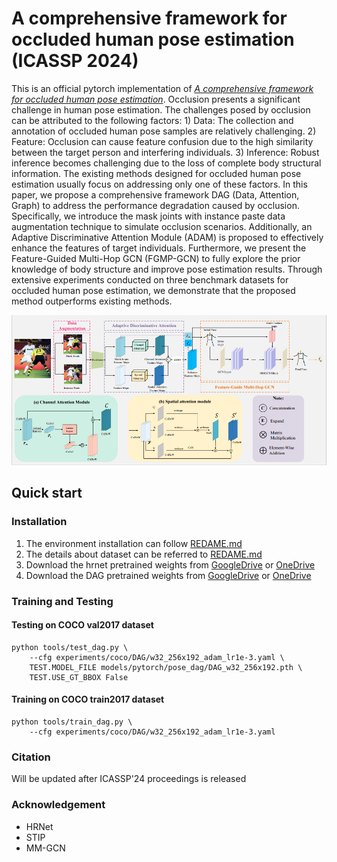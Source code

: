 # A comprehensive framework for occluded human pose estimation (ICASSP 2024)
This is an official pytorch implementation of [*A comprehensive framework for occluded human pose estimation*](https://arxiv.org/pdf/2401.00155.pdf). 
Occlusion presents a significant challenge in human pose estimation. The challenges posed by occlusion can be attributed to the following factors: 1) Data: The collection and annotation of occluded human pose samples are relatively challenging. 2) Feature: Occlusion can cause feature confusion due to the high similarity between the target person and interfering individuals. 3) Inference: Robust inference becomes challenging due to the loss of complete body structural information. The existing methods designed for occluded human pose estimation usually focus on addressing only one of these factors. In this paper, we propose a comprehensive framework DAG (Data, Attention, Graph) to address the performance degradation caused by occlusion. Specifically, we introduce the mask joints with instance paste data augmentation technique to simulate occlusion scenarios. Additionally, an Adaptive Discriminative Attention Module (ADAM) is proposed to effectively enhance the features of target individuals. Furthermore, we present the Feature-Guided Multi-Hop GCN (FGMP-GCN) to fully explore the prior knowledge of body structure and improve pose estimation results. Through extensive experiments conducted on three benchmark datasets for occluded human pose estimation, we demonstrate that the proposed method outperforms existing methods. </br>

![Illustrating the architecture of the proposed DAG](pipeline.png)

## Quick start
### Installation

1. The environment installation can follow [REDAME.md](https://github.com/leoxiaobin/deep-high-resolution-net.pytorch/blob/master/README.md) 
2. The details about dataset can be referred to [REDAME.md](https://github.com/leoxiaobin/deep-high-resolution-net.pytorch/blob/master/README.md) 
3. Download the hrnet pretrained weights from [GoogleDrive](https://drive.google.com/drive/folders/1hOTihvbyIxsm5ygDpbUuJ7O_tzv4oXjC?usp=sharing) or  [OneDrive](https://1drv.ms/f/s!AhIXJn_J-blW231MH2krnmLq5kkQ)
4. Download the DAG  pretrained weights from  [GoogleDrive](https://drive.google.com/drive/folders/1wvWwM5vnFhZbB7YWwidfhSFJh1PLHfum?usp=drive_link) or [OneDrive](https://1drv.ms/f/s!AguyI3aFOsEAiR35Czx_ICSWGQ39?e=KKPu42)

### Training and Testing

#### Testing on COCO val2017 dataset 


```
python tools/test_dag.py \
    --cfg experiments/coco/DAG/w32_256x192_adam_lr1e-3.yaml \
    TEST.MODEL_FILE models/pytorch/pose_dag/DAG_w32_256x192.pth \
    TEST.USE_GT_BBOX False
```

#### Training on COCO train2017 dataset

```
python tools/train_dag.py \
    --cfg experiments/coco/DAG/w32_256x192_adam_lr1e-3.yaml
```


### Citation
Will be updated after ICASSP'24 proceedings is released

### Acknowledgement

* HRNet
* STIP
* MM-GCN
